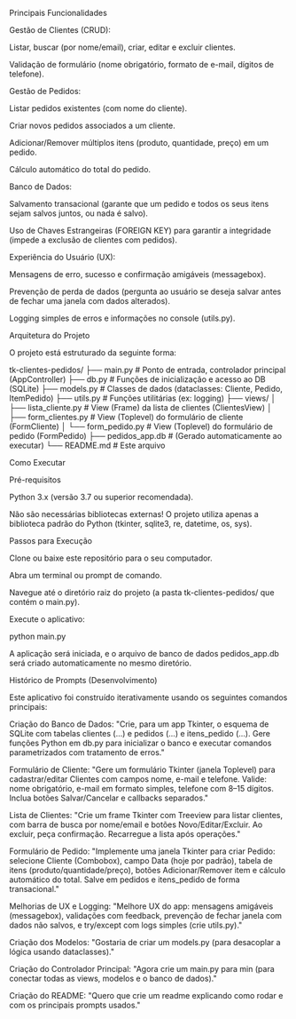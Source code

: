 Principais Funcionalidades

Gestão de Clientes (CRUD):

Listar, buscar (por nome/email), criar, editar e excluir clientes.

Validação de formulário (nome obrigatório, formato de e-mail, dígitos de telefone).

Gestão de Pedidos:

Listar pedidos existentes (com nome do cliente).

Criar novos pedidos associados a um cliente.

Adicionar/Remover múltiplos itens (produto, quantidade, preço) em um pedido.

Cálculo automático do total do pedido.

Banco de Dados:

Salvamento transacional (garante que um pedido e todos os seus itens sejam salvos juntos, ou nada é salvo).

Uso de Chaves Estrangeiras (FOREIGN KEY) para garantir a integridade (impede a exclusão de clientes com pedidos).

Experiência do Usuário (UX):

Mensagens de erro, sucesso e confirmação amigáveis (messagebox).

Prevenção de perda de dados (pergunta ao usuário se deseja salvar antes de fechar uma janela com dados alterados).

Logging simples de erros e informações no console (utils.py).

Arquitetura do Projeto

O projeto está estruturado da seguinte forma:

tk-clientes-pedidos/
├── main.py           # Ponto de entrada, controlador principal (AppController)
├── db.py             # Funções de inicialização e acesso ao DB (SQLite)
├── models.py         # Classes de dados (dataclasses: Cliente, Pedido, ItemPedido)
├── utils.py          # Funções utilitárias (ex: logging)
├── views/
│   ├── lista_cliente.py # View (Frame) da lista de clientes (ClientesView)
│   ├── form_clientes.py # View (Toplevel) do formulário de cliente (FormCliente)
│   └── form_pedido.py   # View (Toplevel) do formulário de pedido (FormPedido)
├── pedidos_app.db    # (Gerado automaticamente ao executar)
└── README.md         # Este arquivo


Como Executar

Pré-requisitos

Python 3.x (versão 3.7 ou superior recomendada).

Não são necessárias bibliotecas externas! O projeto utiliza apenas a biblioteca padrão do Python (tkinter, sqlite3, re, datetime, os, sys).

Passos para Execução

Clone ou baixe este repositório para o seu computador.

Abra um terminal ou prompt de comando.

Navegue até o diretório raiz do projeto (a pasta tk-clientes-pedidos/ que contém o main.py).

Execute o aplicativo:

python main.py


A aplicação será iniciada, e o arquivo de banco de dados pedidos_app.db será criado automaticamente no mesmo diretório.

Histórico de Prompts (Desenvolvimento)

Este aplicativo foi construído iterativamente usando os seguintes comandos principais:

Criação do Banco de Dados: "Crie, para um app Tkinter, o esquema de SQLite com tabelas clientes (...) e pedidos (...) e itens_pedido (...). Gere funções Python em db.py para inicializar o banco e executar comandos parametrizados com tratamento de erros."

Formulário de Cliente: "Gere um formulário Tkinter (janela Toplevel) para cadastrar/editar Clientes com campos nome, e-mail e telefone. Valide: nome obrigatório, e-mail em formato simples, telefone com 8–15 dígitos. Inclua botões Salvar/Cancelar e callbacks separados."

Lista de Clientes: "Crie um frame Tkinter com Treeview para listar clientes, com barra de busca por nome/email e botões Novo/Editar/Excluir. Ao excluir, peça confirmação. Recarregue a lista após operações."

Formulário de Pedido: "Implemente uma janela Tkinter para criar Pedido: selecione Cliente (Combobox), campo Data (hoje por padrão), tabela de itens (produto/quantidade/preço), botões Adicionar/Remover item e cálculo automático do total. Salve em pedidos e itens_pedido de forma transacional."

Melhorias de UX e Logging: "Melhore UX do app: mensagens amigáveis (messagebox), validações com feedback, prevenção de fechar janela com dados não salvos, e try/except com logs simples (crie utils.py)."

Criação dos Modelos: "Gostaria de criar um models.py (para desacoplar a lógica usando dataclasses)."

Criação do Controlador Principal: "Agora crie um main.py para min (para conectar todas as views, modelos e o banco de dados)."

Criação do README: "Quero que crie um readme explicando como rodar e com os principais prompts usados."